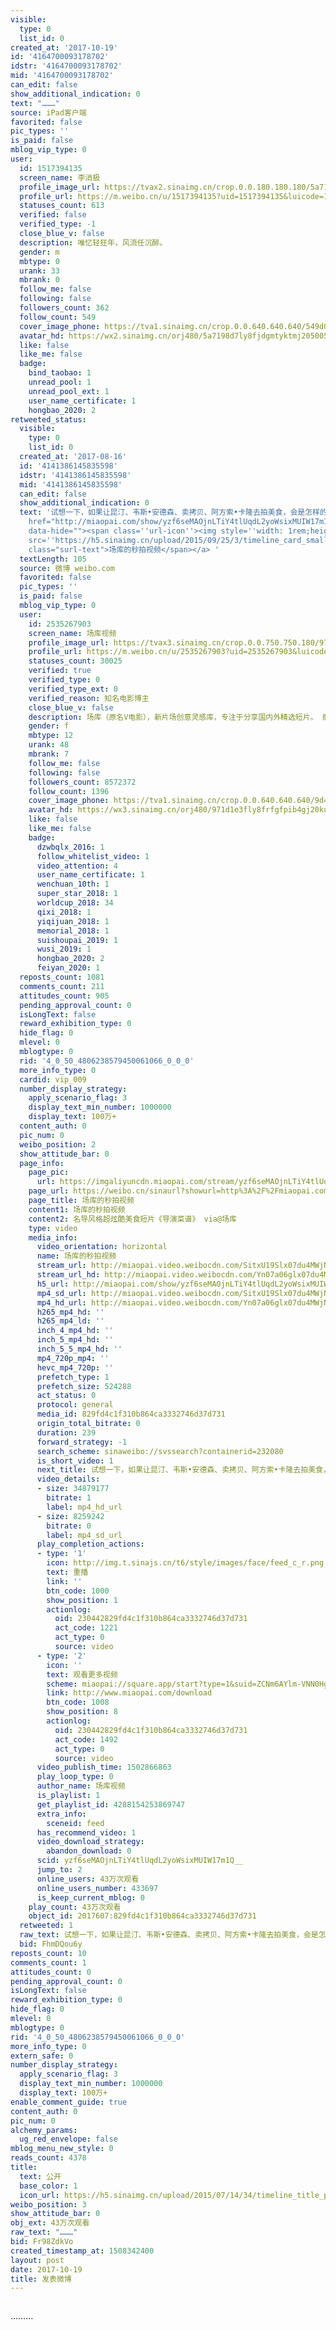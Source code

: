 ```yaml
---
visible:
  type: 0
  list_id: 0
created_at: '2017-10-19'
id: '4164700093178702'
idstr: '4164700093178702'
mid: '4164700093178702'
can_edit: false
show_additional_indication: 0
text: "………"
source: iPad客户端
favorited: false
pic_types: ''
is_paid: false
mblog_vip_type: 0
user:
  id: 1517394135
  screen_name: 李消极
  profile_image_url: https://tvax2.sinaimg.cn/crop.0.0.180.180.180/5a7198d7ly8fjdgmtyktmj20500500so.jpg?KID=imgbed,tva&Expires=1606399400&ssig=a8Pl5w2mbv
  profile_url: https://m.weibo.cn/u/1517394135?uid=1517394135&luicode=10000011&lfid=2304131517394135_-_WEIBO_SECOND_PROFILE_WEIBO
  statuses_count: 613
  verified: false
  verified_type: -1
  close_blue_v: false
  description: 唯忆轻狂年，风流任沉醉。
  gender: m
  mbtype: 0
  urank: 33
  mbrank: 0
  follow_me: false
  following: false
  followers_count: 362
  follow_count: 549
  cover_image_phone: https://tva1.sinaimg.cn/crop.0.0.640.640.640/549d0121tw1egm1kjly3jj20hs0hsq4f.jpg
  avatar_hd: https://wx2.sinaimg.cn/orj480/5a7198d7ly8fjdgmtyktmj20500500so.jpg
  like: false
  like_me: false
  badge:
    bind_taobao: 1
    unread_pool: 1
    unread_pool_ext: 1
    user_name_certificate: 1
    hongbao_2020: 2
retweeted_status:
  visible:
    type: 0
    list_id: 0
  created_at: '2017-08-16'
  id: '4141386145835598'
  idstr: '4141386145835598'
  mid: '4141386145835598'
  can_edit: false
  show_additional_indication: 0
  text: '试想一下，如果让昆汀、韦斯•安德森、卖拷贝、阿方索•卡隆去拍美食，会是怎样的视觉效果？<a data-url="http://t.cn/RC7ZxhO"
    href="http://miaopai.com/show/yzf6seMAOjnLTiY4tlUqdL2yoWsixMUIW17m1Q__.htm?showurl=http%3A%2F%2Fmiaopai.com%2Fshow%2Fyzf6seMAOjnLTiY4tlUqdL2yoWsixMUIW17m1Q__.htm&url_open_direct=1&toolbar_hidden=1&url_type=39&object_type=video&pos=1&containerid=230442829fd4c1f310b864ca3332746d37d731&luicode=10000011&lfid=2304131517394135_-_WEIBO_SECOND_PROFILE_WEIBO"
    data-hide=""><span class=''url-icon''><img style=''width: 1rem;height: 1rem''
    src=''https://h5.sinaimg.cn/upload/2015/09/25/3/timeline_card_small_video_default.png''></span><span
    class="surl-text">场库的秒拍视频</span></a> '
  textLength: 105
  source: 微博 weibo.com
  favorited: false
  pic_types: ''
  is_paid: false
  mblog_vip_type: 0
  user:
    id: 2535267903
    screen_name: 场库视频
    profile_image_url: https://tvax3.sinaimg.cn/crop.0.0.750.750.180/971d1e3fly8frfgfpib4gj20ku0kudg4.jpg?KID=imgbed,tva&Expires=1606399400&ssig=vUCkzjVZUI
    profile_url: https://m.weibo.cn/u/2535267903?uid=2535267903&luicode=10000011&lfid=2304131517394135_-_WEIBO_SECOND_PROFILE_WEIBO
    statuses_count: 30025
    verified: true
    verified_type: 0
    verified_type_ext: 0
    verified_reason: 知名电影博主
    close_blue_v: false
    description: 场库（原名V电影），新片场创意灵感库，专注于分享国内外精选短片。 商业合作请联系： 13811007907（电话同微信）
    gender: f
    mbtype: 12
    urank: 48
    mbrank: 7
    follow_me: false
    following: false
    followers_count: 8572372
    follow_count: 1396
    cover_image_phone: https://tva1.sinaimg.cn/crop.0.0.640.640.640/9d44112bjw1f1xl1c10tuj20hs0hs0tw.jpg
    avatar_hd: https://wx3.sinaimg.cn/orj480/971d1e3fly8frfgfpib4gj20ku0kudg4.jpg
    like: false
    like_me: false
    badge:
      dzwbqlx_2016: 1
      follow_whitelist_video: 1
      video_attention: 4
      user_name_certificate: 1
      wenchuan_10th: 1
      super_star_2018: 1
      worldcup_2018: 34
      qixi_2018: 1
      yiqijuan_2018: 1
      memorial_2018: 1
      suishoupai_2019: 1
      wusi_2019: 1
      hongbao_2020: 2
      feiyan_2020: 1
  reposts_count: 1081
  comments_count: 211
  attitudes_count: 905
  pending_approval_count: 0
  isLongText: false
  reward_exhibition_type: 0
  hide_flag: 0
  mlevel: 0
  mblogtype: 0
  rid: '4_0_50_4806238579450061066_0_0_0'
  more_info_type: 0
  cardid: vip_009
  number_display_strategy:
    apply_scenario_flag: 3
    display_text_min_number: 1000000
    display_text: 100万+
  content_auth: 0
  pic_num: 0
  weibo_position: 2
  show_attitude_bar: 0
  page_info:
    page_pic:
      url: https://imgaliyuncdn.miaopai.com/stream/yzf6seMAOjnLTiY4tlUqdL2yoWsixMUIW17m1Q___skhf_4.jpg
    page_url: https://weibo.cn/sinaurl?showurl=http%3A%2F%2Fmiaopai.com%2Fshow%2Fyzf6seMAOjnLTiY4tlUqdL2yoWsixMUIW17m1Q__.htm&url_open_direct=1&toolbar_hidden=1&url_type=39&object_type=video&pos=2&containerid=230442829fd4c1f310b864ca3332746d37d731&luicode=10000011&lfid=2304131517394135_-_WEIBO_SECOND_PROFILE_WEIBO&u=http%3A%2F%2Fmiaopai.com%2Fshow%2Fyzf6seMAOjnLTiY4tlUqdL2yoWsixMUIW17m1Q__.htm%3Fshowurl%3Dhttp%253A%252F%252Fmiaopai.com%252Fshow%252Fyzf6seMAOjnLTiY4tlUqdL2yoWsixMUIW17m1Q__.htm%26url_open_direct%3D1%26toolbar_hidden%3D1%26url_type%3D39%26object_type%3Dvideo%26pos%3D2%26containerid%3D230442829fd4c1f310b864ca3332746d37d731%26luicode%3D10000011%26lfid%3D2304131517394135_-_WEIBO_SECOND_PROFILE_WEIBO
    page_title: 场库的秒拍视频
    content1: 场库的秒拍视频
    content2: 名导风格超炫酷美食短片《导演菜谱》 via@场库
    type: video
    media_info:
      video_orientation: horizontal
      name: 场库的秒拍视频
      stream_url: http://miaopai.video.weibocdn.com/SitxU19Slx07du4MWjNC01040200yEBA0E013?ori=0&ps=1CwnkDw1GXwCQx&Expires=1606392200&ssig=g241Ml%2FEUw&KID=unistore,video
      stream_url_hd: http://miaopai.video.weibocdn.com/Yn07a06glx07du4MWjNC01040202mlFn0E013?ori=0&ps=1CwnkDw1GXwCQx&Expires=1606392200&ssig=HSr7tfiS1f&KID=unistore,video
      h5_url: http://miaopai.com/show/yzf6seMAOjnLTiY4tlUqdL2yoWsixMUIW17m1Q__.htm
      mp4_sd_url: http://miaopai.video.weibocdn.com/SitxU19Slx07du4MWjNC01040200yEBA0E013?ori=0&ps=1CwnkDw1GXwCQx&Expires=1606392200&ssig=g241Ml%2FEUw&KID=unistore,video
      mp4_hd_url: http://miaopai.video.weibocdn.com/Yn07a06glx07du4MWjNC01040202mlFn0E013?ori=0&ps=1CwnkDw1GXwCQx&Expires=1606392200&ssig=HSr7tfiS1f&KID=unistore,video
      h265_mp4_hd: ''
      h265_mp4_ld: ''
      inch_4_mp4_hd: ''
      inch_5_mp4_hd: ''
      inch_5_5_mp4_hd: ''
      mp4_720p_mp4: ''
      hevc_mp4_720p: ''
      prefetch_type: 1
      prefetch_size: 524288
      act_status: 0
      protocol: general
      media_id: 829fd4c1f310b864ca3332746d37d731
      origin_total_bitrate: 0
      duration: 239
      forward_strategy: -1
      search_scheme: sinaweibo://svssearch?containerid=232080
      is_short_video: 1
      next_title: 试想一下，如果让昆汀、韦斯•安德森、卖拷贝、阿方索•卡隆去拍美食，会是怎样的视觉效果？​​​
      video_details:
      - size: 34879177
        bitrate: 1
        label: mp4_hd_url
      - size: 8259242
        bitrate: 0
        label: mp4_sd_url
      play_completion_actions:
      - type: '1'
        icon: http://img.t.sinajs.cn/t6/style/images/face/feed_c_r.png
        text: 重播
        link: ''
        btn_code: 1000
        show_position: 1
        actionlog:
          oid: 230442829fd4c1f310b864ca3332746d37d731
          act_code: 1221
          act_type: 0
          source: video
      - type: '2'
        icon: ''
        text: 观看更多视频
        scheme: miaopai://square.app/start?type=1&suid=ZCNm6AYlm-VNN0Hg
        link: http://www.miaopai.com/download
        btn_code: 1008
        show_position: 8
        actionlog:
          oid: 230442829fd4c1f310b864ca3332746d37d731
          act_code: 1492
          act_type: 0
          source: video
      video_publish_time: 1502866863
      play_loop_type: 0
      author_name: 场库视频
      is_playlist: 1
      get_playlist_id: 4288154253869747
      extra_info:
        sceneid: feed
      has_recommend_video: 1
      video_download_strategy:
        abandon_download: 0
      scid: yzf6seMAOjnLTiY4tlUqdL2yoWsixMUIW17m1Q__
      jump_to: 2
      online_users: 43万次观看
      online_users_number: 433697
      is_keep_current_mblog: 0
    play_count: 43万次观看
    object_id: 2017607:829fd4c1f310b864ca3332746d37d731
  retweeted: 1
  raw_text: 试想一下，如果让昆汀、韦斯•安德森、卖拷贝、阿方索•卡隆去拍美食，会是怎样的视觉效果？http://t.cn/RC7ZxhO ​​​
  bid: FhmDQou6y
reposts_count: 10
comments_count: 1
attitudes_count: 0
pending_approval_count: 0
isLongText: false
reward_exhibition_type: 0
hide_flag: 0
mlevel: 0
mblogtype: 0
rid: '4_0_50_4806238579450061066_0_0_0'
more_info_type: 0
extern_safe: 0
number_display_strategy:
  apply_scenario_flag: 3
  display_text_min_number: 1000000
  display_text: 100万+
enable_comment_guide: true
content_auth: 0
pic_num: 0
alchemy_params:
  ug_red_envelope: false
mblog_menu_new_style: 0
reads_count: 4378
title:
  text: 公开
  base_color: 1
  icon_url: https://h5.sinaimg.cn/upload/2015/07/14/34/timeline_title_public_default.png
weibo_position: 3
show_attitude_bar: 0
obj_ext: 43万次观看
raw_text: "………"
bid: Fr98ZdkVo
created_timestamp_at: 1508342400
layout: post
date: 2017-10-19
title: 发表微博
---
```


![]()

………

